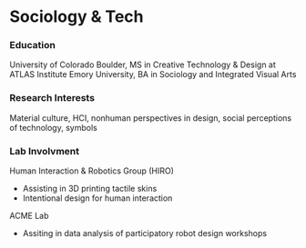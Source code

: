 # Sociology & Tech

### Education
University of Colorado Boulder, MS in Creative Technology & Design at ATLAS Institute
Emory University, BA in Sociology and Integrated Visual Arts

### Research Interests
Material culture, HCI, nonhuman perspectives in design, social perceptions of technology, symbols

### Lab Involvment
Human Interaction & Robotics Group (HIRO) 
- Assisting in 3D printing tactile skins
- Intentional design for human interaction

ACME Lab
- Assiting in data analysis of participatory robot design workshops
